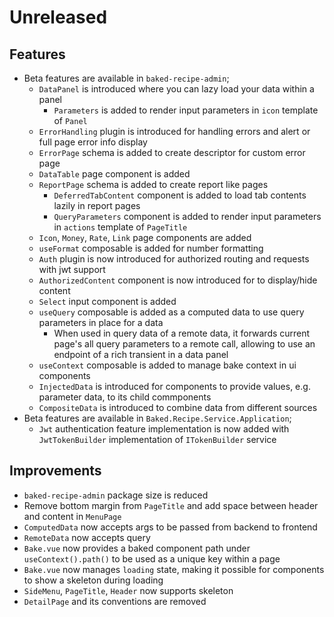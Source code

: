 # Unreleased

## Features

- Beta features are available in `baked-recipe-admin`;
  - `DataPanel` is introduced where you can lazy load your data within a panel
    - `Parameters` is added to render input parameters in `icon` template of
      `Panel`
  - `ErrorHandling` plugin is introduced for handling errors and alert or full
    page error info display
  - `ErrorPage` schema is added to create descriptor for custom error page
  - `DataTable` page component is added
  - `ReportPage` schema is added to create report like pages
    - `DeferredTabContent` component is added to load tab contents lazily in
      report pages
    - `QueryParameters` component is added to render input parameters in
      `actions` template of `PageTitle`
  - `Icon`, `Money`, `Rate`, `Link` page components are added
  - `useFormat` composable is added for number formatting
  - `Auth` plugin is now introduced for authorized routing and requests with
    jwt support
  - `AuthorizedContent` component is now introduced for to display/hide
    content
  - `Select` input component is added
  - `useQuery` composable is added as a computed data to use query parameters in
    place for a data
    - When used in query data of a remote data, it forwards current page's all
      query parameters to a remote call, allowing to use an endpoint of a rich
      transient in a data panel
  - `useContext` composable is added to manage bake context in ui components
  - `InjectedData` is introduced for components to provide values, e.g.
    parameter data, to its child commponents
  - `CompositeData` is introduced to combine data from different sources
- Beta features are available in `Baked.Recipe.Service.Application`;
  - `Jwt` authentication feature implementation is now added with
    `JwtTokenBuilder` implementation of `ITokenBuilder` service

## Improvements

- `baked-recipe-admin` package size is reduced
- Remove bottom margin from `PageTitle` and add space between header and content
  in `MenuPage`
- `ComputedData` now accepts args to be passed from backend to frontend
- `RemoteData` now accepts query
- `Bake.vue` now provides a baked component path under `useContext().path()` to
  be used as a unique key within a page
- `Bake.vue` now manages `loading` state, making it possible for components to
  show a skeleton during loading
- `SideMenu`, `PageTitle`, `Header` now supports skeleton
- `DetailPage` and its conventions are removed
